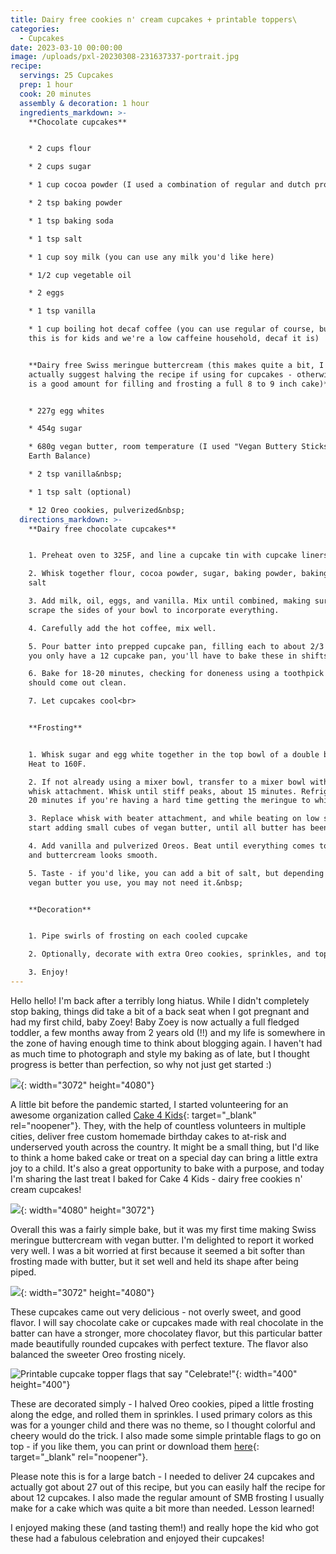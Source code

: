 ```yaml
---
title: Dairy free cookies n' cream cupcakes + printable toppers\
categories:
  - Cupcakes
date: 2023-03-10 00:00:00
image: /uploads/pxl-20230308-231637337-portrait.jpg
recipe:
  servings: 25 Cupcakes
  prep: 1 hour
  cook: 20 minutes
  assembly & decoration: 1 hour
  ingredients_markdown: >-
    **Chocolate cupcakes**


    * 2 cups flour

    * 2 cups sugar

    * 1 cup cocoa powder (I used a combination of regular and dutch processed)

    * 2 tsp baking powder

    * 1 tsp baking soda

    * 1 tsp salt

    * 1 cup soy milk (you can use any milk you'd like here)

    * 1/2 cup vegetable oil

    * 2 eggs

    * 1 tsp vanilla

    * 1 cup boiling hot decaf coffee (you can use regular of course, but since
    this is for kids and we're a low caffeine household, decaf it is)


    **Dairy free Swiss meringue buttercream (this makes quite a bit, I would
    actually suggest halving the recipe if using for cupcakes - otherwise this
    is a good amount for filling and frosting a full 8 to 9 inch cake)**


    * 227g egg whites

    * 454g sugar

    * 680g vegan butter, room temperature (I used "Vegan Buttery Sticks" by
    Earth Balance)

    * 2 tsp vanilla&nbsp;

    * 1 tsp salt (optional)

    * 12 Oreo cookies, pulverized&nbsp;
  directions_markdown: >-
    **Dairy free chocolate cupcakes**


    1. Preheat oven to 325F, and line a cupcake tin with cupcake liners

    2. Whisk together flour, cocoa powder, sugar, baking powder, baking soda,
    salt

    3. Add milk, oil, eggs, and vanilla. Mix until combined, making sure to
    scrape the sides of your bowl to incorporate everything.

    4. Carefully add the hot coffee, mix well.

    5. Pour batter into prepped cupcake pan, filling each to about 2/3 full. If
    you only have a 12 cupcake pan, you'll have to bake these in shifts.

    6. Bake for 18-20 minutes, checking for doneness using a toothpick - it
    should come out clean.

    7. Let cupcakes cool<br>​​​​​​


    **Frosting**


    1. Whisk sugar and egg white together in the top bowl of a double boiler.
    Heat to 160F.

    2. If not already using a mixer bowl, transfer to a mixer bowl with the
    whisk attachment. Whisk until stiff peaks, about 15 minutes. Refrigerate for
    20 minutes if you're having a hard time getting the meringue to whip up.

    3. Replace whisk with beater attachment, and while beating on low speed
    start adding small cubes of vegan butter, until all butter has been added.

    4. ​​Add vanilla and pulverized Oreos. Beat until everything comes together
    and buttercream looks smooth.

    5. Taste - if you'd like, you can add a bit of salt, but depending on the
    vegan butter you use, you may not need it.&nbsp;


    **Decoration**


    1. Pipe swirls of frosting on each cooled cupcake

    2. Optionally, decorate with extra Oreo cookies, sprinkles, and toppers

    3. Enjoy!
---
```

Hello hello! I'm back after a terribly long hiatus. While I didn't completely stop baking, things did take a bit of a back seat when I got pregnant and had my first child, baby Zoey! Baby Zoey is now actually a full fledged toddler, a few months away from 2 years old (!!) and my life is somewhere in the zone of having enough time to think about blogging again. I haven't had as much time to photograph and style my baking as of late, but I thought progress is better than perfection, so why not just get started :)&nbsp;

![](/uploads/pxl-20230308-231753454.jpg){: width="3072" height="4080"}

A little bit before the pandemic started, I started volunteering for an awesome organization called [Cake 4 Kids](https://www.cake4kids.org/){: target="_blank" rel="noopener"}. They, with the help of countless volunteers in multiple cities, deliver free custom homemade birthday cakes to at-risk and underserved youth across the country. It might be a small thing, but I'd like to think a home baked cake or treat on a special day can bring a little extra joy to a child. It's also a great opportunity to bake with a purpose, and today I'm sharing the last treat I baked for Cake 4 Kids - dairy free cookies n' cream cupcakes!

![](/uploads/pxl-20230308-231827324.jpg){: width="4080" height="3072"}

Overall this was a fairly simple bake, but it was my first time making Swiss meringue buttercream with vegan butter. I'm delighted to report it worked very well. I was a bit worried at first because it seemed a bit softer than frosting made with butter, but it set well and held its shape after being piped.

![](/uploads/pxl-20230308-231637337-portrait-1.jpg){: width="3072" height="4080"}

These cupcakes came out very delicious - not overly sweet, and good flavor. I will say chocolate cake or cupcakes made with real chocolate in the batter can have a stronger, more chocolatey flavor, but this particular batter made beautifully rounded cupcakes with perfect texture. The flavor also balanced the sweeter Oreo frosting nicely.&nbsp;

![Printable cupcake topper flags that say &quot;Celebrate!&quot;](/uploads/flagsmini.jpg "Celebrate! cupcake toppers"){: width="400" height="400"}

These are decorated simply - I halved Oreo cookies, piped a little frosting along the edge, and rolled them in sprinkles. I used primary colors as this was for a younger child and there was no theme, so I thought colorful and cheery would do the trick. I also made some simple printable flags to go on top - if you like them, you can print or download them [here](https://www.badbabybakery.com/CelebrateFlags.pdf){: target="_blank" rel="noopener"}.

Please note this is for a large batch - I needed to deliver 24 cupcakes and actually got about 27 out of this recipe, but you can easily half the recipe for about 12 cupcakes. I also made the regular amount of SMB frosting I usually make for a cake which was quite a bit more than needed. Lesson learned!&nbsp;

I enjoyed making these (and tasting them!) and really hope the kid who got these had a fabulous celebration and enjoyed their cupcakes!